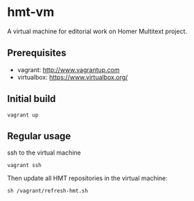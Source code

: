 # hmt-vm

A virtual machine for editorial work on Homer Multitext project.

## Prerequisites ##

- vagrant: <http://www.vagrantup.com>
- virtualbox: <https://www.virtualbox.org/>

## Initial build ##

    vagrant up
 

## Regular usage

ssh to the virtual machine 

    vagrant ssh

Then update all HMT repositories in the virtual machine:

    sh /vagrant/refresh-hmt.sh



    

